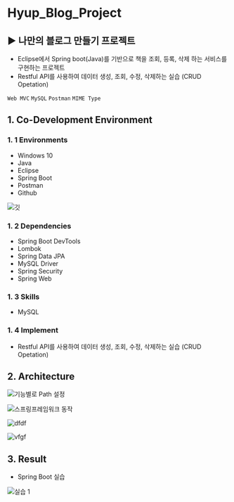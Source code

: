 # Hyup_Blog_Project
## ▶ 나만의 블로그 만들기 프로젝트
 
 - Eclipse에서 Spring boot(Java)를 기반으로 책을 조회, 등록, 삭제 하는 서비스를 구현하는 프로젝트
 - Restful API를 사용하여 데이터 생성, 조회, 수정, 삭제하는 실습 (CRUD Opetation)

`Web MVC` `MySQL` `Postman` `MIME Type`

## 1. Co-Development Environment   
### 1. 1 Environments
- Windows 10
- Java
- Eclipse
- Spring Boot
- Postman
- Github

![깃](https://github.com/shyang12/Hyup_Blog/assets/85710913/b17fb607-383c-402c-8bf5-74368cc5ff94)


### 1. 2 Dependencies
- Spring Boot DevTools
- Lombok
- Spring Data JPA
- MySQL Driver
- Spring Security
- Spring Web

### 1. 3 Skills
- MySQL

### 1. 4 Implement
- Restful API를 사용하여 데이터 생성, 조회, 수정, 삭제하는 실습 (CRUD Opetation)


## 2. Architecture

![기능별로 Path 설정](https://github.com/shyang12/Book_FInd/assets/85710913/9cd9b7b9-2fdd-4700-b3b6-35029863b87a)

![스프링프레임워크 동작](https://github.com/shyang12/Book_FInd/assets/85710913/7f6e7df1-b585-4984-9a14-4e41a431fb01)

![dfdf](https://github.com/shyang12/Book_FInd/assets/85710913/52ebcb61-b71d-4622-9577-7ef01b139d58)

![vfgf](https://github.com/shyang12/Book_FInd/assets/85710913/cde1df59-ca99-43c7-bf67-33aefe897dec)

  
## 3. Result   
- Spring Boot 실습
  
![실습 1](https://github.com/shyang12/Book_FInd/assets/85710913/a4b41924-ad12-4c5e-b7d6-164023def682)

